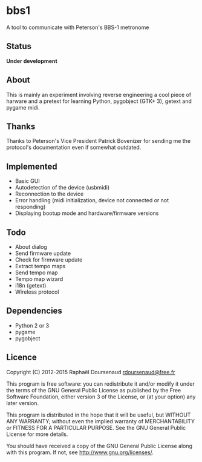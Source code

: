 bbs1
====
A tool to communicate with Peterson's BBS-1 metronome

Status
------
**Under development**

About
-----
This is mainly an experiment involving reverse engineering a cool piece of harware and a pretext for learning Python, pygobject (GTK+ 3), getext and pygame midi.

Thanks
------
Thanks to Peterson's Vice President Patrick Bovenizer for sending me the protocol's documentation even if somewhat outdated.

Implemented
-----------
- Basic GUI
- Autodetection of the device (usbmidi)
- Reconnection to the device
- Error handling (midi initialization, device not connected or not responding)
- Displaying bootup mode and hardware/firmware versions

Todo
----
- About dialog
- Send firmware update
- Check for firmware update
- Extract tempo maps
- Send tempo map
- Tempo map wizard
- i18n (getext)
- Wireless protocol

Dependencies
------------
- Python 2 or 3
- pygame
- pygobject

Licence
-------
Copyright (C) 2012-2015 Raphaël Doursenaud <rdoursenaud@free.fr>

 This program is free software: you can redistribute it and/or modify
 it under the terms of the GNU General Public License as published by
 the Free Software Foundation, either version 3 of the License, or
 (at your option) any later version.

 This program is distributed in the hope that it will be useful,
 but WITHOUT ANY WARRANTY; without even the implied warranty of
 MERCHANTABILITY or FITNESS FOR A PARTICULAR PURPOSE.  See the
 GNU General Public License for more details.

 You should have received a copy of the GNU General Public License
 along with this program.  If not, see <http://www.gnu.org/licenses/>.
